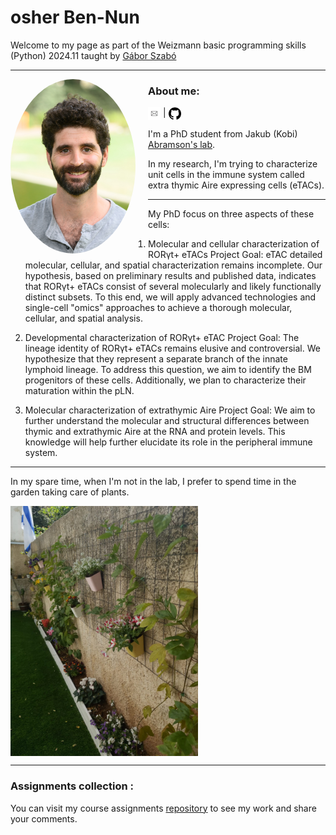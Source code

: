 # osher Ben-Nun
Welcome to my page as part of the Weizmann basic programming skills (Python) 2024.11 taught by [Gábor Szabó](https://szabgab.com/)

---
<img src="/pictures/my_pic.jpg" width="200" align="left" style="border-radius: 50%; margin-right: 20px;">

### About me:
[<img src="/pictures/email-icon.jpg" width="20" align="center">](Osher.ben-nun@weizmann.ac.il) | [<img src="/pictures/github-icon.png" width="20" align="center">](https://github.com/O-BN)

I'm a PhD student from Jakub (Kobi) [Abramson's lab](https://www.weizmann.ac.il/dept/irb/abramson/).

  In my research, I'm trying to characterize unit cells in the immune system called extra thymic Aire expressing cells (eTACs).

    
---

My PhD focus on three aspects of these cells:

1.	Molecular and cellular characterization of RORγt+ eTACs 
Project Goal: eTAC detailed molecular, cellular, and spatial characterization remains incomplete. Our hypothesis, based on preliminary results and published data, indicates that RORγt+ eTACs consist of several molecularly and likely functionally distinct subsets. To this end, we will apply advanced technologies and single-cell "omics" approaches to achieve a thorough molecular, cellular, and spatial analysis.

2.	Developmental characterization of RORγt+ eTAC
Project Goal: The lineage identity of RORγt+ eTACs remains elusive and controversial. We hypothesize that they represent a separate branch of the innate lymphoid lineage. To address this question, we aim to identify the BM progenitors of these cells. Additionally, we plan to characterize their maturation within the pLN.

3.	Molecular characterization of extrathymic Aire
Project Goal: We aim to further understand the molecular and structural differences between thymic and extrathymic Aire at the RNA and protein levels. This knowledge will help further elucidate its role in the peripheral immune system.
---

  In my spare time, when I'm not in the lab, I prefer to spend time in the garden taking care of plants.
  
  <img src="/pictures/my_garden.jpeg" width="300" align="center">

  ---
  
### Assignments collection :
You can visit my course assignments [repository](https://github.com/O-BN/python-assignments) to see my work and share your comments. 
